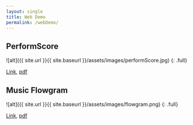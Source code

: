 ```yaml
---
layout: single
title: Web Demo
permalink: /webDemo/
---
```


## PerformScore

![alt]({{ site.url }}{{ site.baseurl }}/assets/images/performScore.jpg)
{: .full}

[Link](https://jdasam.github.io/PerformScore/),
[pdf](https://ismir2017.smcnus.org/lbds/Jeong2017.pdf)

## Music Flowgram

![alt]({{ site.url }}{{ site.baseurl }}/assets/images/flowgram.png)
{: .full}

[Link](https://jdasam.github.io/visualization/main.html),
[pdf](http://mac.kaist.ac.kr/pubs/JeongNam-tenor2016.pdf)